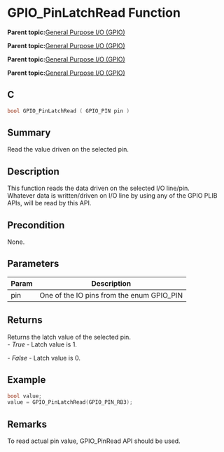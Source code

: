 # GPIO\_PinLatchRead Function

**Parent topic:**[General Purpose I/O \(GPIO\)](GUID-58CDC504-B3EF-44BF-BCCB-7FB20301BF73.md)

**Parent topic:**[General Purpose I/O \(GPIO\)](GUID-11B32F22-DEE1-4458-B547-5C80FDD743FA.md)

**Parent topic:**[General Purpose I/O \(GPIO\)](GUID-FA913A9D-5DA8-49D8-878C-21D79AE2F4BC.md)

**Parent topic:**[General Purpose I/O \(GPIO\)](GUID-24D8C0D2-04AF-4FE8-9AAB-D175C60FD3B8.md)

## C

```c
bool GPIO_PinLatchRead ( GPIO_PIN pin )
```

## Summary

Read the value driven on the selected pin.

## Description

This function reads the data driven on the selected I/O line/pin.<br />Whatever data is written/driven on I/O line by using any of the GPIO PLIB<br />APIs, will be read by this API.

## Precondition

None.

## Parameters

|Param|Description|
|-----|-----------|
|pin|One of the IO pins from the enum GPIO\_PIN|

## Returns

Returns the latch value of the selected pin.<br />*- True* - Latch value is 1.

*- False* - Latch value is 0.

## Example

```c
bool value;
value = GPIO_PinLatchRead(GPIO_PIN_RB3);
```

## Remarks

To read actual pin value, GPIO\_PinRead API should be used.

